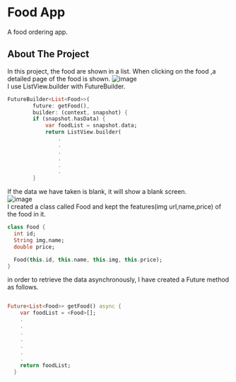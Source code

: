 # Food App 

A food ordering app.

## About The Project

In this project, the food are shown in a list. When clicking on the food ,a detailed page of the food is shown.
![image](https://user-images.githubusercontent.com/79968953/156892871-5a822585-26db-4963-94bb-3a65f4399aef.png) <br>
I use ListView.builder with FutureBuilder. <br>
```dart
FutureBuilder<List<Food>>(
        future: getFood(),
        builder: (context, snapshot) {
        if (snapshot.hasData) {
            var foodList = snapshot.data;
            return ListView.builder(
                .
                .
                .
                .
                .
                .
        }
```

If the data we have taken is blank, it will show a blank screen.<br>
![image](https://user-images.githubusercontent.com/79968953/156892879-0e504fed-7be7-4da2-9c29-7ae938edc1b5.png) <br>
I created a class called Food and kept the features(img url,name,price) of the food in it. <br>

```dart
class Food {
  int id;
  String img,name;
  double price;

  Food(this.id, this.name, this.img, this.price);
}
```


in order to retrieve the data asynchronously, I have created a Future method as follows.
```dart

Future<List<Food>> getFood() async {
    var foodList = <Food>[];
    .
    .
    .
    .
    .
    .
    .
    return foodList;
  }
```



